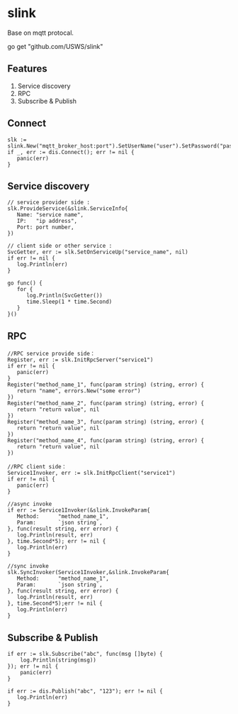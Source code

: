 # slink

Base on mqtt protocal.

go get "github.com/USWS/slink"

## Features

1. Service discovery
1. RPC
2. Subscribe & Publish

## Connect

	slk := slink.New("mqtt_broker_host:port").SetUserName("user").SetPassword("password")
	if _, err := dis.Connect(); err != nil {
	   panic(err)
	}

## Service discovery

	// service provider side :
	slk.ProvideService(&slink.ServiceInfo{
	   Name: "service name",
	   IP:   "ip address",
	   Port: port number,
	})

	// client side or other service :
	SvcGetter, err := slk.SetOnServiceUp("service_name", nil)
	if err != nil {
	   log.Println(err)
	}

	go func() {
	   for {
	      log.Println(SvcGetter())
	      time.Sleep(1 * time.Second)
	   }
	}()
	
## RPC

	//RPC service provide side：
	Register, err := slk.InitRpcServer("service1")
	if err != nil {
	   panic(err)
	}
	Register("method_name_1", func(param string) (string, error) {
	   return "name", errors.New("some error")
	})
	Register("method_name_2", func(param string) (string, error) {
	   return "return value", nil
	})
	Register("method_name_3", func(param string) (string, error) {
	   return "return value", nil
	})
	Register("method_name_4", func(param string) (string, error) {
	   return "return value", nil
	})

	//RPC client side：
	Service1Invoker, err := slk.InitRpcClient("service1")
	if err != nil {
	   panic(err)
	}

    //async invoke
	if err := Service1Invoker(&slink.InvokeParam{
       Method:      "method_name_1",
       Param:       `json string`,
    }, func(result string, err error) {
       log.Println(result, err)
    }, time.Second*5); err != nil {
       log.Println(err)
    }

    //sync invoke
    slk.SyncInvoker(Service1Invoker,&slink.InvokeParam{
       Method:      "method_name_1",
       Param:       `json string`,
    }, func(result string, err error) {
       log.Println(result, err)
    }, time.Second*5);err != nil {
       log.Println(err)
    }

## Subscribe & Publish

    if err := slk.Subscribe("abc", func(msg []byte) {
		log.Println(string(msg))
	}); err != nil {
		panic(err)
	}

    if err := dis.Publish("abc", "123"); err != nil {
       log.Println(err)
    }